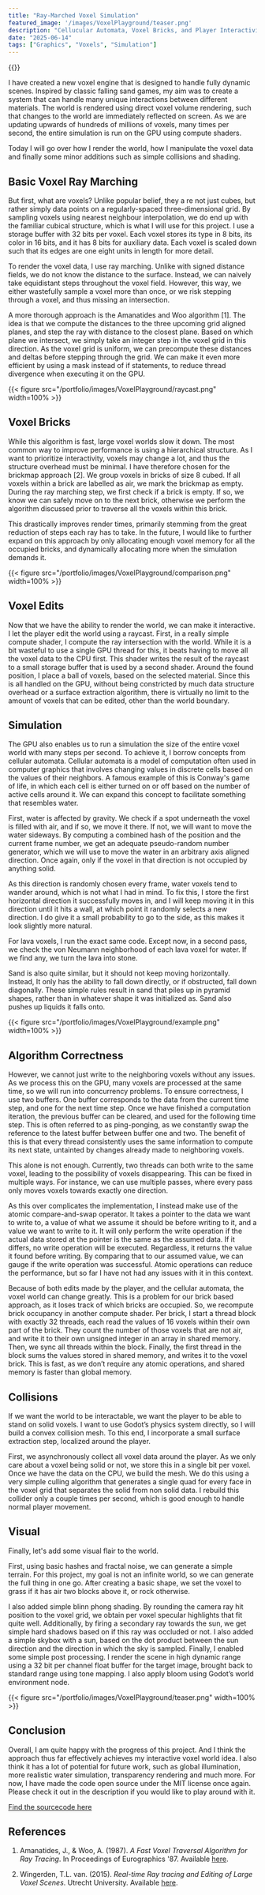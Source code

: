```yaml
---
title: "Ray-Marched Voxel Simulation"
featured_image: '/images/VoxelPlayground/teaser.png'
description: "Cellucular Automata, Voxel Bricks, and Player Interactivity"
date: "2025-06-14"
tags: ["Graphics", "Voxels", "Simulation"]
---
```


{{<youtube OjZ7vV62lJk>}}
  
I have created a new voxel engine that is designed to handle fully dynamic scenes. Inspired by classic falling sand games, my aim was to create a system that can handle many unique interactions between different materials. The world is rendered using direct voxel volume rendering, such that changes to the world are immediately reflected on screen. As we are updating upwards of hundreds of millions of voxels, many times per second, the entire simulation is run on the GPU using compute shaders.

Today I will go over how I render the world, how I manipulate the voxel data and finally some minor additions such as simple collisions and shading.

## Basic Voxel Ray Marching  
But first, what are voxels? Unlike popular belief, they a re not just cubes, but rather simply data points on a regularly-spaced three-dimensional grid. By sampling voxels using nearest neighbour interpolation, we do end up with the familiar cubical structure, which is what I will use for this project. I use a storage buffer with 32 bits per voxel. Each voxel stores its type in 8 bits, its color in 16 bits, and it has 8 bits for auxiliary data. Each voxel is scaled down such that its edges are one eight units in length for more detail.

To render the voxel data, I use ray marching. Unlike with signed distance fields, we do not know the distance to the surface. Instead,  we can naively take equidistant steps throughout the voxel field. However, this way, we either wastefully sample a voxel more than once, or we risk stepping through a voxel, and thus missing an intersection. 

A more thorough approach is the Amanatides and Woo algorithm [1]. The idea is that we compute the distances to the three upcoming grid aligned planes, and step the ray with distance to the closest plane. Based on which plane we intersect, we simply take an integer step in the voxel grid in this direction. As the voxel grid is uniform, we can precompute these distances and deltas before stepping through the grid. We can make it even more efficient by using a mask instead of if statements, to reduce thread divergence when executing it on the GPU.

{{< figure src="/portfolio/images/VoxelPlayground/raycast.png" width=100% >}}


## Voxel Bricks

While this algorithm is fast, large voxel worlds slow it down. The most common way to improve performance is using a hierarchical structure. As I want to prioritize interactivity, voxels may change a lot, and thus the structure overhead must be minimal. I have therefore chosen for the brickmap approach [2]. We group voxels in bricks of size 8 cubed. If all voxels within a brick are labelled as air, we mark the brickmap as empty. During the ray marching step, we first check if a brick is empty. If so, we know we can safely move on to the next brick, otherwise we perform the algorithm discussed prior to traverse all the voxels within this brick.

This drastically improves render times, primarily stemming from the great reduction of steps each ray has to take. In the future, I would like to further expand on this approach by only allocating enough voxel memory for all the occupied bricks, and dynamically allocating more when the simulation demands it.

{{< figure src="/portfolio/images/VoxelPlayground/comparison.png" width=100% >}}

## Voxel Edits

Now that we have the ability to render the world, we can make it interactive.
I let the player edit the world using a raycast. First, in a really simple compute shader, I compute the ray intersection with the world. While it is a bit wasteful to use a single GPU thread for this, it beats having to move all the voxel data to the CPU first. This shader writes the result of the raycast to a small storage buffer that is used by a second shader.
Around the found position, I place a ball of voxels, based on the selected material. Since this is all handled on the GPU, without being constricted by much data structure overhead or a surface extraction algorithm, there is virtually no limit to the amount of voxels that can be edited, other than the world boundary.

## Simulation
The GPU also enables us to run a simulation the size of the entire voxel world with many steps per second. To achieve it, I borrow concepts from cellular automata. 
Cellular automata is a model of computation often used in computer graphics that involves changing values in discrete cells based on the values of their neighbors. A famous example of this is Conway's game of life, in which each cell is either turned on or off based on the number of active cells around it. We can expand this concept to facilitate something that resembles water.

First, water is affected by gravity. We check if a spot underneath the voxel is filled with air, and if so, we move it there. If not, we will want to move the water sideways. By computing a combined hash of the position and the current frame number, we get an adequate pseudo-random number generator, which we will use to move the water in an arbitrary axis aligned direction. Once again, only if the voxel in that direction is not occupied by anything solid.

As this direction is randomly chosen every frame, water voxels tend to wander around, which is not what I had in mind. To fix this, I store the first horizontal direction it successfully moves in, and I will keep moving it in this direction until it hits a wall, at which point it randomly selects a new direction. I do give it a small probability to go to the side, as this makes it look slightly more natural.

For lava voxels, I run the exact same code. Except now, in a second pass, we check the von Neumann neighborhood of each lava voxel for water. If we find any, we turn the lava into stone.

Sand is also quite similar, but it should not keep moving horizontally. Instead, It only has the ability to fall down directly, or if obstructed, fall down diagonally. These simple rules result in sand that piles up in pyramid shapes, rather than in whatever shape it was initialized as. Sand also pushes up liquids it falls onto.

{{< figure src="/portfolio/images/VoxelPlayground/example.png" width=100% >}}

## Algorithm Correctness

However, we cannot just write to the neighboring voxels without any issues. As we process this on the GPU, many voxels are processed at the same time, so we will run into concurrency problems. To ensure correctness, I use two buffers. One buffer corresponds to the data from the current time step, and one for the next time step. Once we have finished a computation iteration, the previous buffer can be cleared, and used for the following time step. This is often referred to as ping-ponging, as we constantly swap the reference to the latest buffer between buffer one and two. The benefit of this is that every thread consistently uses the same information to compute its next state, untainted by changes already made to neighboring voxels.

This alone is not enough. Currently, two threads can both write to the same voxel, leading to the possibility of voxels disappearing. This can be fixed in multiple ways. For instance, we can use multiple passes, where every pass only moves voxels towards exactly one direction. 

As this over complicates the implementation, I instead make use of the atomic compare-and-swap operator. It takes a pointer to the data we want to write to, a value of what we assume it should be before writing to it, and a value we want to write to it. It will only perform the write operation if the actual data stored at the pointer is the same as the assumed data. If it differs, no write operation will be executed. Regardless, it returns the value it found before writing. By comparing that to our assumed value, we can gauge if the write operation was successful. Atomic operations can reduce the performance, but so far I have not had any issues with it in this context.

Because of both edits made by the player, and the cellular automata, the voxel world can change greatly. This is a problem for our brick based approach, as it loses track of which bricks are occupied. So, we recompute brick occupancy in another compute shader. Per brick, I start a thread block with exactly 32 threads, each read the values of 16 voxels within their own part of the brick. They count the number of those voxels that are not air, and write it to their own unsigned integer in an array in shared memory. Then, we sync all threads within the block. Finally, the first thread in the block sums the values stored in shared memory, and writes it to the voxel brick. This is fast, as we don’t require any atomic operations, and shared memory is faster than global memory.


## Collisions
If we want the world to be interactable, we want the player to be able to stand on solid voxels. I want to use Godot’s physics system directly, so I will build a convex collision mesh. To this end, I incorporate a small surface extraction step, localized around the player.

First, we asynchronously collect all voxel data around the player. 
As we only care about a voxel being solid or not, we store this in a single bit per voxel. 
Once we have the data on the CPU, we build the mesh. We do this using a very simple culling algorithm that generates a single quad for every face in the voxel grid that separates the solid from non solid data. I rebuild this collider only a couple times per second, which is good enough to handle normal player movement.



## Visual
Finally, let's add some visual flair to the world.

First, using basic hashes and fractal noise, we can generate a simple terrain. For this project, my goal is not an infinite world, so we can generate the full thing in one go. After creating a basic shape, we set the voxel to grass if it has air two blocks above it, or rock otherwise.


I also added simple blinn phong shading. By rounding the camera ray hit position to the voxel grid, we obtain per voxel specular highlights that fit quite well. Additionally, by firing a secondary ray towards the sun, we get simple hard shadows based on if this ray was occluded or not.
I also added a simple skybox with a sun, based on the dot product between the sun direction and the direction in which the sky is sampled. 
Finally, I enabled some simple post processing. I render the scene in high dynamic range using a 32 bit per channel float buffer for the target image, brought back to standard range using tone mapping. I also apply bloom using Godot’s world environment node.

{{< figure src="/portfolio/images/VoxelPlayground/teaser.png" width=100% >}}

## Conclusion
Overall, I am quite happy with the progress of this project. And I think the approach thus far effectively achieves my interactive voxel world idea.
I also think it has a lot of potential for future work, such as global illumination, more realistic water simulation, transparency rendering and much more. For now, I have made the code open source under the MIT license once again. Please check it out in the description if you would like to play around with it.


[Find the sourcecode here](https://github.com/JorisAR/GDVoxelPlayground)


## References

1. Amanatides, J., & Woo, A. (1987). *A Fast Voxel Traversal Algorithm for Ray Tracing*. In Proceedings of Eurographics '87. Available [here](http://www.cse.yorku.ca/~amana/research/grid.pdf).

2. Wingerden, T.L. van. (2015). *Real-time Ray tracing and Editing of Large Voxel Scenes*. Utrecht University. Available [here](https://studenttheses.uu.nl/handle/20.500.12932/20460).


